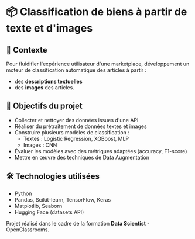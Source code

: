 # 📦 Classification de biens à partir de texte et d'images

## 📖 Contexte

Pour fluidifier l'expérience utilisateur d'une marketplace, développement un moteur de classification automatique des articles à partir :
- des **descriptions textuelles**
- des **images** des articles.

## 🎯 Objectifs du projet

- Collecter et nettoyer des données issues d'une API
- Réaliser du prétraitement de données textes et images
- Construire plusieurs modèles de classification :
  - Textes : Logistic Regression, XGBoost, MLP
  - Images : CNN 
- Évaluer les modèles avec des métriques adaptées (accuracy, F1-score)
- Mettre en œuvre des techniques de Data Augmentation

## 🛠 Technologies utilisées

- Python
- Pandas, Scikit-learn, TensorFlow, Keras
- Matplotlib, Seaborn
- Hugging Face (datasets API)

Projet réalisé dans le cadre de la formation **Data Scientist** - OpenClassrooms.
